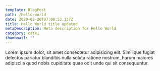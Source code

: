 ```yaml
---
template: BlogPost
path: /hello-world
date: 2020-02-20T07:08:53.137Z
title: Hello World title updated
metaDescription: Meta description for Hello World
category: cate1
thumbnail: ''
---
```


Lorem ipsum dolor, sit amet consectetur adipisicing elit. Similique fugiat delectus pariatur blanditiis nulla soluta ratione nostrum, harum maiores adipisci a quod nobis cupiditate quae odit unde qui sit consequuntur.
